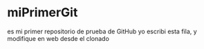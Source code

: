 # miPrimerGit
es mi primer repositorio de prueba de GitHub
yo escribi esta fila, y modifique en web
desde el clonado
